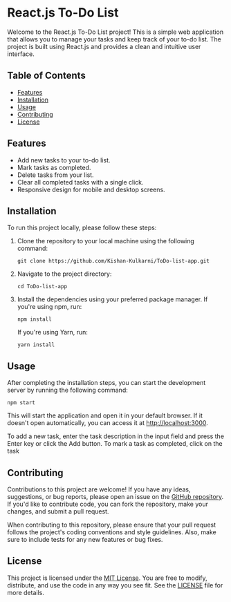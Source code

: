 # React.js To-Do List

Welcome to the React.js To-Do List project! This is a simple web application that allows you to manage your tasks and keep track of your to-do list. The project is built using React.js and provides a clean and intuitive user interface.

## Table of Contents

- [Features](#features)
- [Installation](#installation)
- [Usage](#usage)
- [Contributing](#contributing)
- [License](#license)

## Features

- Add new tasks to your to-do list.
- Mark tasks as completed.
- Delete tasks from your list.
- Clear all completed tasks with a single click.
- Responsive design for mobile and desktop screens.

## Installation

To run this project locally, please follow these steps:

1. Clone the repository to your local machine using the following command:

   ```
   git clone https://github.com/Kishan-Kulkarni/ToDo-list-app.git
   ```

2. Navigate to the project directory:

   ```
   cd ToDo-list-app
   ```

3. Install the dependencies using your preferred package manager. If you're using npm, run:

   ```
   npm install
   ```

   If you're using Yarn, run:

   ```
   yarn install
   ```

## Usage

After completing the installation steps, you can start the development server by running the following command:

```
npm start
```

This will start the application and open it in your default browser. If it doesn't open automatically, you can access it at [http://localhost:3000](http://localhost:3000).

To add a new task, enter the task description in the input field and press the Enter key or click the Add button. To mark a task as completed, click on the task



## Contributing

Contributions to this project are welcome! If you have any ideas, suggestions, or bug reports, please open an issue on the [GitHub repository](https://github.com/Kishan-Kulkarni/ToDo-list-app). If you'd like to contribute code, you can fork the repository, make your changes, and submit a pull request.

When contributing to this repository, please ensure that your pull request follows the project's coding conventions and style guidelines. Also, make sure to include tests for any new features or bug fixes.

## License

This project is licensed under the [MIT License](LICENSE). You are free to modify, distribute, and use the code in any way you see fit. See the [LICENSE](LICENSE) file for more details.
